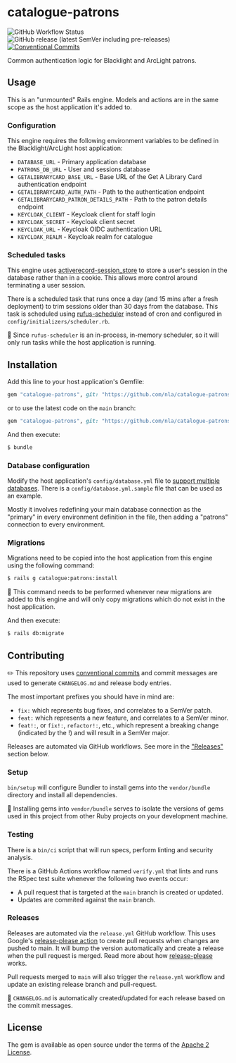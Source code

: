 # catalogue-patrons

![GitHub Workflow Status](https://img.shields.io/github/actions/workflow/status/nla/catalogue-patrons/verify.yml?branch=main&logo=github)
![GitHub release (latest SemVer including pre-releases)](https://img.shields.io/github/v/release/nla/catalogue-patrons?include_prereleases)
[![Conventional Commits](https://img.shields.io/badge/Conventional%20Commits-1.0.0-%23FE5196?logo=conventionalcommits&logoColor=white)](https://conventionalcommits.org)


Common authentication logic for Blacklight and ArcLight patrons.

## Usage
This is an "unmounted" Rails engine. Models and actions are in the same scope as the host 
application it's added to.

### Configuration
This engine requires the following environment variables to be defined in the Blacklight/ArcLight 
host application:

* `DATABASE_URL` - Primary application database
* `PATRONS_DB_URL` - User and sessions database
* `GETALIBRARYCARD_BASE_URL` - Base URL of the Get A Library Card authentication endpoint
* `GETALIBRARYCARD_AUTH_PATH` - Path to the authentication endpoint
* `GETALIBRARYCARD_PATRON_DETAILS_PATH` - Path to the patron details endpoint
* `KEYCLOAK_CLIENT` - Keycloak client for staff login
* `KEYCLOAK_SECRET` - Keycloak client secret
* `KEYCLOAK_URL` - Keycloak OIDC authentication URL
* `KEYCLOAK_REALM` - Keycloak realm for catalogue

### Scheduled tasks
This engine uses [activerecord-session_store](https://github.com/rails/activerecord-session_store)
to store a user's session in the database rather than in a cookie. This allows more control around 
terminating a user session.

There is a scheduled task that runs once a day (and 15 mins after a fresh deployment) to trim
sessions older than 30 days from the database. This task is scheduled using
[rufus-scheduler](https://github.com/jmettraux/rufus-scheduler) instead of cron and configured in
`config/initializers/scheduler.rb`.

🚨 Since `rufus-scheduler` is an in-process, in-memory scheduler, so it will only run tasks while 
the host application is running.

## Installation
Add this line to your host application's Gemfile:

```ruby
gem "catalogue-patrons", git: "https://github.com/nla/catalogue-patrons", tag: "[choose a tag]"
```
or to use the latest code on the `main` branch:

```ruby
gem "catalogue-patrons", git: "https://github.com/nla/catalogue-patrons"
```

And then execute:
```bash
$ bundle
```

### Database configuration
Modify the host application's `config/database.yml` file to 
[support multiple databases](https://guides.rubyonrails.org/active_record_multiple_databases.html).
There is a `config/database.yml.sample` file that can be used as an example.

Mostly it involves redefining your main database connection as the "primary" in every environment
definition in the file, then adding a "patrons" connection to every environment.

### Migrations
Migrations need to be copied into the host application from this engine using the following command:

```bash
$ rails g catalogue:patrons:install
```

🚨 This command needs to be performed whenever new migrations are added to this engine and will only
copy migrations which do not exist in the host application.

And then execute:
```bash
$ rails db:migrate
```

## Contributing
✏️ This repository uses [conventional commits](https://www.conventionalcommits.org)
and commit messages are used to generate `CHANGELOG.md` and release body entries.

The most important prefixes you should have in mind are:

* `fix:` which represents bug fixes, and correlates to a SemVer patch.
* `feat:` which represents a new feature, and correlates to a SemVer minor.
* `feat!:`, or `fix!:`, `refactor!:`, etc., which represent a breaking change (indicated by the !)
and will result in a SemVer major.

Releases are automated via GitHub workflows. See more in the ["Releases"](#releases) section below.

### Setup
`bin/setup` will configure Bundler to install gems into the `vendor/bundle` directory and install
all dependencies.

🚨 Installing gems into `vendor/bundle` serves to isolate the versions of gems used in this project
from other Ruby projects on your development machine.

### Testing
There is a `bin/ci` script that will run specs, perform linting and security analysis.

There is a GitHub Actions workflow named `verify.yml` that lints and runs the RSpec test suite
whenever the following two events occur:
* A pull request that is targeted at the `main` branch is created or updated.
* Updates are commited against the `main` branch.

### Releases
Releases are automated via the `release.yml` GitHub workflow. This uses Google's
[release-please action](https://github.com/google-github-actions/release-please-action) to create
pull requests when changes are pushed to main. It will bump the version automatically and create a
release when the pull request is merged. Read more about how
[release-please](https://github.com/googleapis/release-please) works.

Pull requests merged to `main` will also trigger the `release.yml` workflow and update an existing 
release branch and pull-request.

🚨 `CHANGELOG.md` is automatically created/updated for each release based on the commit messages.

## License
The gem is available as open source under the terms of the
[Apache 2 License](https://opensource.org/licenses/Apache-2.0).
